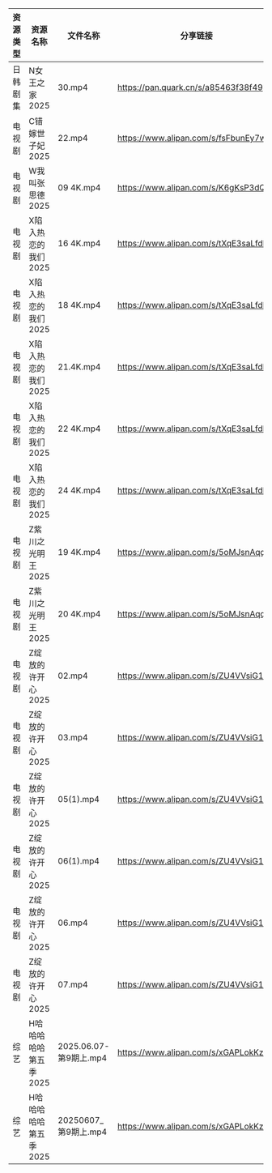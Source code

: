 | 资源类型 | 资源名称          | 文件名称                | 分享链接                                 | 更新时间                |
| ---- | ------------- | ------------------- | ------------------------------------ | ------------------- |
| 日韩剧集 | N女王之家2025     | 30.mp4              | https://pan.quark.cn/s/a85463f38f49  | 2025-06-07 16:28:58 |
| 电视剧  | C错嫁世子妃2025    | 22.mp4              | https://www.alipan.com/s/fsFbunEy7wg | 2025-06-07 14:05:14 |
| 电视剧  | W我叫张思德2025    | 09 4K.mp4           | https://www.alipan.com/s/K6gKsP3dQ5J | 2025-06-07 13:05:46 |
| 电视剧  | X陷入热恋的我们2025  | 16 4K.mp4           | https://www.alipan.com/s/tXqE3saLfdb | 2025-06-07 13:06:00 |
| 电视剧  | X陷入热恋的我们2025  | 18 4K.mp4           | https://www.alipan.com/s/tXqE3saLfdb | 2025-06-07 13:06:00 |
| 电视剧  | X陷入热恋的我们2025  | 21.4K.mp4           | https://www.alipan.com/s/tXqE3saLfdb | 2025-06-07 13:05:59 |
| 电视剧  | X陷入热恋的我们2025  | 22 4K.mp4           | https://www.alipan.com/s/tXqE3saLfdb | 2025-06-07 13:05:59 |
| 电视剧  | X陷入热恋的我们2025  | 24 4K.mp4           | https://www.alipan.com/s/tXqE3saLfdb | 2025-06-07 13:05:58 |
| 电视剧  | Z紫川之光明王2025   | 19 4K.mp4           | https://www.alipan.com/s/5oMJsnAqqi3 | 2025-06-07 20:06:00 |
| 电视剧  | Z紫川之光明王2025   | 20 4K.mp4           | https://www.alipan.com/s/5oMJsnAqqi3 | 2025-06-07 20:06:00 |
| 电视剧  | Z绽放的许开心2025   | 02.mp4              | https://www.alipan.com/s/ZU4VVsiG1J9 | 2025-06-07 13:06:13 |
| 电视剧  | Z绽放的许开心2025   | 03.mp4              | https://www.alipan.com/s/ZU4VVsiG1J9 | 2025-06-07 13:06:13 |
| 电视剧  | Z绽放的许开心2025   | 05(1).mp4           | https://www.alipan.com/s/ZU4VVsiG1J9 | 2025-06-07 13:06:12 |
| 电视剧  | Z绽放的许开心2025   | 06(1).mp4           | https://www.alipan.com/s/ZU4VVsiG1J9 | 2025-06-07 13:06:12 |
| 电视剧  | Z绽放的许开心2025   | 06.mp4              | https://www.alipan.com/s/ZU4VVsiG1J9 | 2025-06-07 20:06:05 |
| 电视剧  | Z绽放的许开心2025   | 07.mp4              | https://www.alipan.com/s/ZU4VVsiG1J9 | 2025-06-07 20:06:04 |
| 综艺   | H哈哈哈哈哈第五季2025 | 2025.06.07-第9期上.mp4 | https://www.alipan.com/s/xGAPLokKzoj | 2025-06-07 13:06:32 |
| 综艺   | H哈哈哈哈哈第五季2025 | 20250607_第9期上.mp4   | https://www.alipan.com/s/xGAPLokKzoj | 2025-06-07 14:06:29 |
